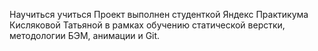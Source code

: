 Научиться учиться
Проект выполнен студенткой Яндекс Практикума  Кисляковой Татьяной в рамках обучению статической верстки, методологии БЭМ, анимации и Git.
